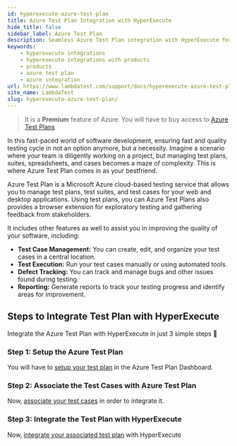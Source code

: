 ```yaml
---
id: hyperexecute-azure-test-plan
title: Azure Test Plan Integration with HyperExecute
hide_title: false
sidebar_label: Azure Test Plan
description: Seamless Azure Test Plan integration with HyperExecute for efficient test management and execution. Boost software quality effortlessly.
keywords:
    - hyperexecute integrations
    - hyperexecute integrations with products
    - products
    - azure test plan
    - azure integration
url: https://www.lambdatest.com/support/docs/hyperexecute-azure-test-plan/
site_name: LambdaTest
slug: hyperexecute-azure-test-plan/
---
```


<script type="application/ld+json"
      dangerouslySetInnerHTML={{ __html: JSON.stringify({
       "@context": "https://schema.org",
        "@type": "BreadcrumbList",
        "itemListElement": [{
          "@type": "ListItem",
          "position": 1,
          "name": "Home",
          "item": "https://www.lambdatest.com"
        },{
          "@type": "ListItem",
          "position": 2,
          "name": "Support",
          "item": "https://www.lambdatest.com/support/docs/"
        },{
          "@type": "ListItem",
          "position": 3,
          "name": "Azure Test Plan Integration with HyperExecute",
          "item": "https://www.lambdatest.com/support/docs/hyperexecute-azure-test-plan/"
        }]
      })
    }}
></script>
> It is a **Premium** feature of Azure. You will have to buy access to [Azure Test Plans](https://learn.microsoft.com/en-us/azure/devops/organizations/billing/buy-access-tfs-test-hub?view=azure-devops-2022#buy-monthly-access-to-azure-test-plans)

In this fast-paced world of software development, ensuring fast and quality testing cycle in not an option anymore, but a necessity. Imagine a scenario where your team is diligently working on a project, but managing test plans, suites, spreadsheets, and cases becomes a maze of complexity. This is where Azure Test Plan comes in as your bestfriend.

Azure Test Plan is a Microsoft Azure cloud-based testing service that allows you to manage test plans, test suites, and test cases for your web and desktop applications. Using test plans, you can Azure Test Plans also provides a browser extension for exploratory testing and gathering feedback from stakeholders.

It includes other features as well to assist you in improving the quality of your software, including:

- **Test Case Management:** You can create, edit, and organize your test cases in a central location.
- **Test Execution:** Run your test cases manually or using automated tools.
- **Defect Tracking:** You can track and manage bugs and other issues found during testing.
- **Reporting:** Generate reports to track your testing progress and identify areas for improvement.

## Steps to Integrate Test Plan with HyperExecute

Integrate the Azure Test Plan with HyperExecute in just 3 simple steps 🚀

### Step 1: Setup the Azure Test Plan

You will have to [setup your test plan](/support/docs/hyperexecute-azure-setup-test-plan/) in the Azure Test Plan Dashboard.

### Step 2: Associate the Test Cases with Azure Test Plan

Now, [associate your test cases](/support/docs/hyperexecute-azure-associate-test-case/) in order to integrate it.

### Step 3: Integrate the Test Plan with HyperExecute

Now, [integrate your associated test plan](/support/docs/hyperexecute-integrate-azure-test-plan) with HyperExecute
